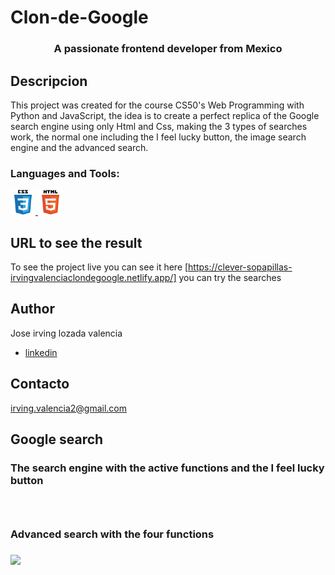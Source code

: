 
# Clon-de-Google

<h3 align="center">A passionate frontend developer from Mexico</h3>

## Descripcion
This project was created for the course CS50's Web Programming with Python and JavaScript, the idea is to create a perfect replica of the Google search engine using only Html and Css, making the 3 types of searches work, the normal one including the I feel lucky button, the image search engine and the advanced search.

<h3 align="left">Languages and Tools:</h3>
<p align="left"> <a href="https://www.w3schools.com/css/" target="_blank" rel="noreferrer"> <img src="https://raw.githubusercontent.com/devicons/devicon/master/icons/css3/css3-original-wordmark.svg" alt="css3" width="40" height="40"/> </a> <a href="https://www.w3.org/html/" target="_blank" rel="noreferrer"> <img src="https://raw.githubusercontent.com/devicons/devicon/master/icons/html5/html5-original-wordmark.svg" alt="html5" width="40" height="40"/> </a> </p>


## URL to see the result
To see the project live you can see it here  [https://clever-sopapillas-irvingvalenciaclondegoogle.netlify.app/] you can try the searches

## Author
Jose irving lozada valencia 

<ul>
    <li><a href="https://www.linkedin.com/in/irving-lozada/">linkedin</a></li>
</ul>

## Contacto
irving.valencia2@gmail.com

## Google search
<h3> The search engine with the active functions and the I feel lucky button <h3/>
<img src="https://i.imgur.com/BgnJtA6.jpg" alt="" >

<br/>

<h3>Advanced search with the four functions
<h3/>
<img src="https://i.imgur.com/sFGs5lK.jpg">



